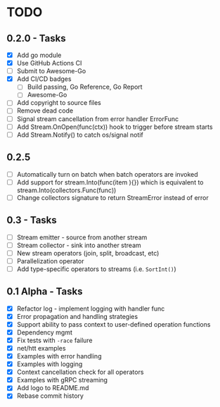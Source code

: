 # TODO

## 0.2.0 - Tasks
* [x] Add go module
* [x] Use GitHub Actions CI
* [ ] Submit to Awesome-Go  
* [x] Add CI/CD badges
  * [ ] Build passing, Go Reference, Go Report 
  * [ ] Awesome-Go
* [ ] Add copyright to source files
* [ ] Remove dead code  
* [ ] Signal stream cancellation from error handler ErrorFunc
* [ ] Add Stream.OnOpen(func(ctx)) hook to trigger before stream starts
* [ ] Add Stream.Notify() to catch os/signal notif
  
## 0.2.5
* [ ] Automatically turn on batch when batch operators are invoked
* [ ] Add support for stream.Into(func(item <type>){}) which is equivalent to stream.Into(collectors.Func(func))
* [ ] Change collectors signature to return StreamError instead of error

## 0.3 - Tasks
* [ ] Stream emitter - source from another stream
* [ ] Stream collector - sink into another stream
* [ ] New stream operators (join, split, broadcast, etc)
* [ ] Parallelization operator
* [ ] Add type-specific operators to streams (i.e. `SortInt()`)

## 0.1 Alpha - Tasks
* [x] Refactor log - implement logging with handler func
* [x] Error propagation and handling strategies
* [x] Support ability to pass context to user-defined operation functions
* [x] Dependency mgmt
* [x] Fix tests with `-race` failure
* [x] net/htt examples
* [x] Examples with error handling
* [x] Examples with logging
* [x] Context cancellation check for all operators
* [x] Examples with gRPC streaming
* [x] Add logo to README.md
* [x] Rebase commit history